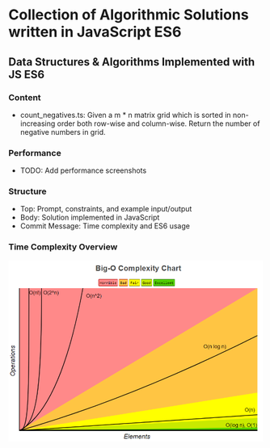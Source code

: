 # Collection of Algorithmic Solutions written in JavaScript ES6
## Data Structures & Algorithms Implemented with JS ES6

### Content
* count_negatives.ts: Given a m * n matrix grid which is sorted in non-increasing order both row-wise and column-wise. Return the number of negative numbers in grid.

### Performance

- TODO: Add performance screenshots

### Structure
- Top: Prompt, constraints, and example input/output
- Body: Solution implemented in JavaScript
- Commit Message: Time complexity and ES6 usage

### Time Complexity Overview

![Alt text](/assets/bigo.png)